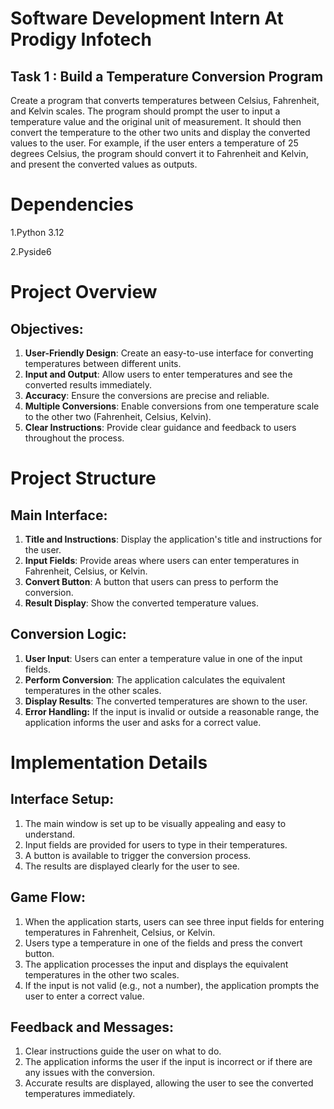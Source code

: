 # Software Development Intern At Prodigy Infotech

## Task 1 : Build a Temperature Conversion Program
Create a program that converts temperatures between Celsius, Fahrenheit, and Kelvin scales. The program should prompt the user to input a temperature value and the original unit of measurement. It should then convert the temperature to the other two units and display the converted values to the user. For example, if the user enters a temperature of 25 degrees Celsius, the program should convert it to Fahrenheit and Kelvin, and present the converted values as outputs.

# Dependencies

1.Python 3.12
      
2.Pyside6

# Project Overview 

## Objectives:
1. **User-Friendly Design**: Create an easy-to-use interface for converting temperatures between different units.
2. **Input and Output**: Allow users to enter temperatures and see the converted results immediately.
3. **Accuracy**: Ensure the conversions are precise and reliable.
4. **Multiple Conversions**: Enable conversions from one temperature scale to the other two (Fahrenheit, Celsius, Kelvin).
5. **Clear Instructions**: Provide clear guidance and feedback to users throughout the process.

# Project Structure
## Main Interface:

1. **Title and Instructions**: Display the application's title and instructions for the user.
2. **Input Fields**: Provide areas where users can enter temperatures in Fahrenheit, Celsius, or Kelvin.
3. **Convert Button**: A button that users can press to perform the conversion.
4. **Result Display**: Show the converted temperature values.

## Conversion Logic:

1. **User Input**: Users can enter a temperature value in one of the input fields.
2. **Perform Conversion**: The application calculates the equivalent temperatures in the other scales.
3. **Display Results**: The converted temperatures are shown to the user.
4. **Error Handling:** If the input is invalid or outside a reasonable range, the application informs the user and asks for a correct value.

# Implementation Details
## Interface Setup:

1. The main window is set up to be visually appealing and easy to understand.
2. Input fields are provided for users to type in their temperatures.
3. A button is available to trigger the conversion process.
4. The results are displayed clearly for the user to see.
## Game Flow:

1. When the application starts, users can see three input fields for entering temperatures in Fahrenheit, Celsius, or Kelvin.
2. Users type a temperature in one of the fields and press the convert button.
3. The application processes the input and displays the equivalent temperatures in the other two scales.
4. If the input is not valid (e.g., not a number), the application prompts the user to enter a correct value.
## Feedback and Messages:

1. Clear instructions guide the user on what to do.
2. The application informs the user if the input is incorrect or if there are any issues with the conversion.
3. Accurate results are displayed, allowing the user to see the converted temperatures immediately.
